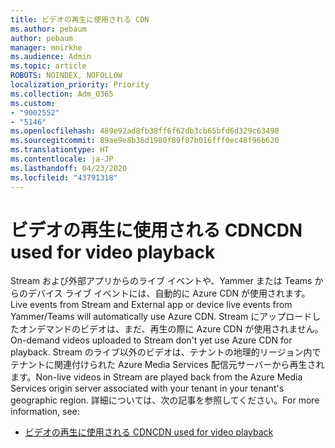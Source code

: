 ```yaml
---
title: ビデオの再生に使用される CDN
ms.author: pebaum
author: pebaum
manager: mnirkhe
ms.audience: Admin
ms.topic: article
ROBOTS: NOINDEX, NOFOLLOW
localization_priority: Priority
ms.collection: Adm_O365
ms.custom:
- "9002552"
- "5146"
ms.openlocfilehash: 489e92ad8fb38ff6f62db3cb65bfd6d329c63490
ms.sourcegitcommit: 89ae9e8b36d1980f89f07b016fff0ec48f96b620
ms.translationtype: HT
ms.contentlocale: ja-JP
ms.lasthandoff: 04/23/2020
ms.locfileid: "43791318"
---
```

# <a name="cdn-used-for-video-playback"></a><span data-ttu-id="7e4b0-102">ビデオの再生に使用される CDN</span><span class="sxs-lookup"><span data-stu-id="7e4b0-102">CDN used for video playback</span></span>

<span data-ttu-id="7e4b0-103">Stream および外部アプリからのライブ イベントや、Yammer または Teams からのデバイス ライブ イベントには、自動的に Azure CDN が使用されます。</span><span class="sxs-lookup"><span data-stu-id="7e4b0-103">Live events from Stream and External app or device live events from Yammer/Teams will automatically use Azure CDN.</span></span> <span data-ttu-id="7e4b0-104">Stream にアップロードしたオンデマンドのビデオは、まだ、再生の際に Azure CDN が使用されません。</span><span class="sxs-lookup"><span data-stu-id="7e4b0-104">On-demand videos uploaded to Stream don't yet use Azure CDN for playback.</span></span> <span data-ttu-id="7e4b0-105">Stream のライブ以外のビデオは、テナントの地理的リージョン内でテナントに関連付けられた Azure Media Services 配信元サーバーから再生されます。</span><span class="sxs-lookup"><span data-stu-id="7e4b0-105">Non-live videos in Stream are played back from the Azure Media Services origin server associated with your tenant in your tenant's geographic region.</span></span> <span data-ttu-id="7e4b0-106">詳細については、次の記事を参照してください。</span><span class="sxs-lookup"><span data-stu-id="7e4b0-106">For more information, see:</span></span>

- [<span data-ttu-id="7e4b0-107">ビデオの再生に使用される CDN</span><span class="sxs-lookup"><span data-stu-id="7e4b0-107">CDN used for video playback</span></span>](https://docs.microsoft.com/ja-JP/stream/network-overview#cdn-used-for-video-playback)
